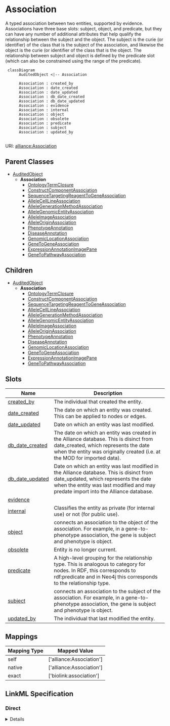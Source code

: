 # Association

A typed association between two entities, supported by evidence.  Associations have three base slots: subject, object, and predicate, but they can have any number of additional attributes that help qualify the relationship between the subject and the object.  The subject is the curie (or identifier) of the class that is the subject of the association, and likewise the object is the curie (or identifier of the class that is the object. The relationship between subject and object is defined by the predicate slot (which can also be constrained using the range of the predicate).


```mermaid
 classDiagram
      AuditedObject <|-- Association
      
      Association : created_by
      Association : date_created
      Association : date_updated
      Association : db_date_created
      Association : db_date_updated
      Association : evidence
      Association : internal
      Association : object
      Association : obsolete
      Association : predicate
      Association : subject
      Association : updated_by
      

```



URI: [alliance:Association](http://alliancegenome.org/Association)


## Parent Classes

* [AuditedObject](AuditedObject.md)
    * **Association**
        * [OntologyTermClosure](OntologyTermClosure.md)
        * [ConstructComponentAssociation](ConstructComponentAssociation.md)
        * [SequenceTargetingReagentToGeneAssociation](SequenceTargetingReagentToGeneAssociation.md)
        * [AlleleCellLineAssociation](AlleleCellLineAssociation.md)
        * [AlleleGenerationMethodAssociation](AlleleGenerationMethodAssociation.md)
        * [AlleleGenomicEntityAssociation](AlleleGenomicEntityAssociation.md)
        * [AlleleImageAssociation](AlleleImageAssociation.md)
        * [AlleleOriginAssociation](AlleleOriginAssociation.md)
        * [PhenotypeAnnotation](PhenotypeAnnotation.md)
        * [DiseaseAnnotation](DiseaseAnnotation.md)
        * [GenomicLocationAssociation](GenomicLocationAssociation.md)
        * [GeneToGeneAssociation](GeneToGeneAssociation.md)
        * [ExpressionAnnotationImagePane](ExpressionAnnotationImagePane.md)
        * [GeneToPathwayAssociation](GeneToPathwayAssociation.md)





## Children

* [AuditedObject](AuditedObject.md)
    * **Association**
        * [OntologyTermClosure](OntologyTermClosure.md)
        * [ConstructComponentAssociation](ConstructComponentAssociation.md)
        * [SequenceTargetingReagentToGeneAssociation](SequenceTargetingReagentToGeneAssociation.md)
        * [AlleleCellLineAssociation](AlleleCellLineAssociation.md)
        * [AlleleGenerationMethodAssociation](AlleleGenerationMethodAssociation.md)
        * [AlleleGenomicEntityAssociation](AlleleGenomicEntityAssociation.md)
        * [AlleleImageAssociation](AlleleImageAssociation.md)
        * [AlleleOriginAssociation](AlleleOriginAssociation.md)
        * [PhenotypeAnnotation](PhenotypeAnnotation.md)
        * [DiseaseAnnotation](DiseaseAnnotation.md)
        * [GenomicLocationAssociation](GenomicLocationAssociation.md)
        * [GeneToGeneAssociation](GeneToGeneAssociation.md)
        * [ExpressionAnnotationImagePane](ExpressionAnnotationImagePane.md)
        * [GeneToPathwayAssociation](GeneToPathwayAssociation.md)



## Slots

| Name | Description  |
| ---  | ---  |
| [created_by](created_by.md) | The individual that created the entity. |
| [date_created](date_created.md) | The date on which an entity was created. This can be applied to nodes or edges. |
| [date_updated](date_updated.md) | Date on which an entity was last modified. |
| [db_date_created](db_date_created.md) | The date on which an entity was created in the Alliance database.  This is disinct from date_created, which represents the date when the entity was originally created (i.e. at the MOD for imported data). |
| [db_date_updated](db_date_updated.md) | Date on which an entity was last modified in the Alliance database.  This is disinct from date_updated, which represents the date when the entity was last modified and may predate import into the Alliance database. |
| [evidence](evidence.md) |  |
| [internal](internal.md) | Classifies the entity as private (for internal use) or not (for public use). |
| [object](object.md) | connects an association to the object of the association. For example, in a gene-to-phenotype association, the gene is subject and phenotype is object. |
| [obsolete](obsolete.md) | Entity is no longer current. |
| [predicate](predicate.md) | A high-level grouping for the relationship type. This is analogous to category for nodes. In RDF, this corresponds to rdf:predicate and in Neo4j this corresponds to the relationship type. |
| [subject](subject.md) | connects an association to the subject of the association. For example, in a gene-to-phenotype association, the gene is subject and phenotype is object. |
| [updated_by](updated_by.md) | The individual that last modified the entity. |


## Mappings

| Mapping Type | Mapped Value |
| ---  | ---  |
| self | ['alliance:Association'] |
| native | ['alliance:Association'] |
| exact | ['biolink:association'] |




## LinkML Specification

<!-- TODO: investigate https://stackoverflow.com/questions/37606292/how-to-create-tabbed-code-blocks-in-mkdocs-or-sphinx -->

### Direct

<details>
```yaml
name: Association
description: 'A typed association between two entities, supported by evidence.  Associations
  have three base slots: subject, object, and predicate, but they can have any number
  of additional attributes that help qualify the relationship between the subject
  and the object.  The subject is the curie (or identifier) of the class that is the
  subject of the association, and likewise the object is the curie (or identifier
  of the class that is the object. The relationship between subject and object is
  defined by the predicate slot (which can also be constrained using the range of
  the predicate).'
notes:
- Keeping this more generic than biolink:association by foregoing the qualifiers and
  negated slots.
from_schema: https://github.com/alliance-genome/agr_curation_schema/core.yaml
exact_mappings:
- biolink:association
is_a: AuditedObject
slots:
- subject
- predicate
- object
- evidence
slot_usage:
  subject:
    name: subject
    domain_of:
    - Association
    - VariantConsequence
    required: true
  predicate:
    name: predicate
    domain_of:
    - Association
    - GeneToGeneOrthology
    required: true
  object:
    name: object
    domain_of:
    - Association
    - VariantConsequence
    required: true

```
</details>

### Induced

<details>
```yaml
name: Association
description: 'A typed association between two entities, supported by evidence.  Associations
  have three base slots: subject, object, and predicate, but they can have any number
  of additional attributes that help qualify the relationship between the subject
  and the object.  The subject is the curie (or identifier) of the class that is the
  subject of the association, and likewise the object is the curie (or identifier
  of the class that is the object. The relationship between subject and object is
  defined by the predicate slot (which can also be constrained using the range of
  the predicate).'
notes:
- Keeping this more generic than biolink:association by foregoing the qualifiers and
  negated slots.
from_schema: https://github.com/alliance-genome/agr_curation_schema/core.yaml
exact_mappings:
- biolink:association
is_a: AuditedObject
slot_usage:
  subject:
    name: subject
    domain_of:
    - Association
    - VariantConsequence
    required: true
  predicate:
    name: predicate
    domain_of:
    - Association
    - GeneToGeneOrthology
    required: true
  object:
    name: object
    domain_of:
    - Association
    - VariantConsequence
    required: true
attributes:
  subject:
    name: subject
    description: connects an association to the subject of the association. For example,
      in a gene-to-phenotype association, the gene is subject and phenotype is object.
    from_schema: https://github.com/alliance-genome/agr_curation_schema/core.yaml
    is_a: association_slot
    alias: subject
    owner: Association
    domain_of:
    - Association
    - VariantConsequence
    range: string
    required: true
  predicate:
    name: predicate
    description: A high-level grouping for the relationship type. This is analogous
      to category for nodes. In RDF, this corresponds to rdf:predicate and in Neo4j
      this corresponds to the relationship type.
    from_schema: https://github.com/alliance-genome/agr_curation_schema/core.yaml
    is_a: association_slot
    alias: predicate
    owner: Association
    domain_of:
    - Association
    - GeneToGeneOrthology
    range: string
    required: true
  object:
    name: object
    description: connects an association to the object of the association. For example,
      in a gene-to-phenotype association, the gene is subject and phenotype is object.
    from_schema: https://github.com/alliance-genome/agr_curation_schema/core.yaml
    is_a: association_slot
    alias: object
    owner: Association
    domain_of:
    - Association
    - VariantConsequence
    range: string
    required: true
  evidence:
    name: evidence
    description: ''
    from_schema: https://github.com/alliance-genome/agr_curation_schema/src/schema/reference
    multivalued: true
    alias: evidence
    owner: Association
    domain_of:
    - AlleleGenerationMethodAssociation
    - Note
    - SlotAnnotation
    - Association
    range: InformationContentEntity
  created_by:
    name: created_by
    description: The individual that created the entity.
    from_schema: https://github.com/alliance-genome/agr_curation_schema/core.yaml
    domain: AuditedObject
    multivalued: false
    alias: created_by
    owner: Association
    domain_of:
    - AuditedObject
    range: Person
  date_created:
    name: date_created
    description: The date on which an entity was created. This can be applied to nodes
      or edges.
    from_schema: https://github.com/alliance-genome/agr_curation_schema/core.yaml
    aliases:
    - creation_date
    exact_mappings:
    - dct:createdOn
    - WIKIDATA_PROPERTY:P577
    alias: date_created
    owner: Association
    domain_of:
    - AuditedObject
    - AuditedObjectDTO
    range: datetime
  updated_by:
    name: updated_by
    description: The individual that last modified the entity.
    from_schema: https://github.com/alliance-genome/agr_curation_schema/core.yaml
    domain: AuditedObject
    multivalued: false
    alias: updated_by
    owner: Association
    domain_of:
    - AuditedObject
    range: Person
  date_updated:
    name: date_updated
    description: Date on which an entity was last modified.
    from_schema: https://github.com/alliance-genome/agr_curation_schema/core.yaml
    aliases:
    - date_last_modified
    alias: date_updated
    owner: Association
    domain_of:
    - AuditedObject
    - AuditedObjectDTO
    range: datetime
  db_date_created:
    name: db_date_created
    description: The date on which an entity was created in the Alliance database.  This
      is disinct from date_created, which represents the date when the entity was
      originally created (i.e. at the MOD for imported data).
    from_schema: https://github.com/alliance-genome/agr_curation_schema/core.yaml
    alias: db_date_created
    owner: Association
    domain_of:
    - AuditedObject
    - AuditedObjectDTO
    range: datetime
  db_date_updated:
    name: db_date_updated
    description: Date on which an entity was last modified in the Alliance database.  This
      is disinct from date_updated, which represents the date when the entity was
      last modified and may predate import into the Alliance database.
    from_schema: https://github.com/alliance-genome/agr_curation_schema/core.yaml
    alias: db_date_updated
    owner: Association
    domain_of:
    - AuditedObject
    - AuditedObjectDTO
    range: datetime
  internal:
    name: internal
    description: Classifies the entity as private (for internal use) or not (for public
      use).
    notes:
    - Default value is true.
    from_schema: https://github.com/alliance-genome/agr_curation_schema/core.yaml
    alias: internal
    owner: Association
    domain_of:
    - AuditedObject
    - AuditedObjectDTO
    range: boolean
    required: true
  obsolete:
    name: obsolete
    description: Entity is no longer current.
    notes:
    - Obsolete entities are preserved in the database for posterity but should not
      be publicly displayed.
    from_schema: https://github.com/alliance-genome/agr_curation_schema/core.yaml
    alias: obsolete
    owner: Association
    domain_of:
    - AuditedObject
    - AuditedObjectDTO
    range: boolean

```
</details>